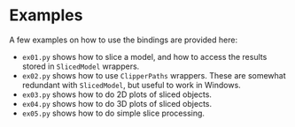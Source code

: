 # Examples

A few examples on how to use the bindings are provided here:

* `ex01.py` shows how to slice a model, and how to access the results stored in `SlicedModel` wrappers.
* `ex02.py` shows how to use `ClipperPaths` wrappers. These are somewhat redundant with `SlicedModel`, but useful to work in Windows.
* `ex03.py` shows how to do 2D plots of sliced objects.
* `ex04.py` shows how to do 3D plots of sliced objects.
* `ex05.py` shows how to do simple slice processing.
